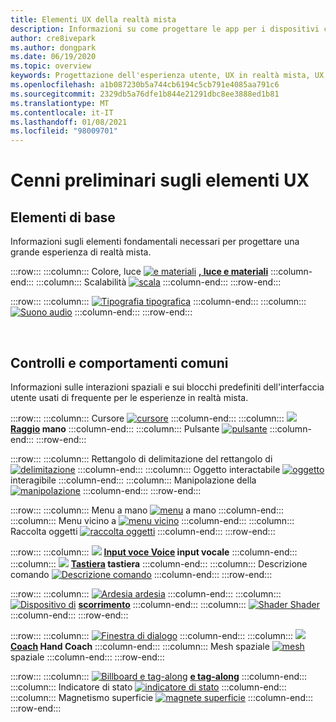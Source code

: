 ```yaml
---
title: Elementi UX della realtà mista
description: Informazioni su come progettare le app per i dispositivi con realtà mista con elementi fondamentali, controlli comuni e comportamenti.
author: cre8ivepark
ms.author: dongpark
ms.date: 06/19/2020
ms.topic: overview
keywords: Progettazione dell'esperienza utente, UX in realtà mista, UX, modelli di app, controlli, stile, HoloLens, interazione, interazione spaziale, interfaccia utente spaziale, elementi UX, comportamenti, blocchi predefiniti, tipografia, colori, cuffie per realtà mista, auricolare di realtà mista, auricolare di realtà virtuale, HoloLens, MRTK, Toolkit realtà mista
ms.openlocfilehash: a1b087230b5a744cb6194c5cb791e4085aa791c6
ms.sourcegitcommit: 2329db5a76dfe1b844e21291dbc8ee3888ed1b81
ms.translationtype: MT
ms.contentlocale: it-IT
ms.lasthandoff: 01/08/2021
ms.locfileid: "98009701"
---
```

# <a name="ux-elements-overview"></a>Cenni preliminari sugli elementi UX

## <a name="foundational-elements"></a>Elementi di base

Informazioni sugli elementi fondamentali necessari per progettare una grande esperienza di realtà mista.

:::row:::
    :::column:::
       Colore, luce [ ![ e materiali](images/640px-fragments.png)](color-light-and-materials.md) **[, luce e materiali](color-light-and-materials.md)**
    :::column-end:::
    :::column:::
       Scalabilità [ ![ scala](images/volvo-cars-microsoft-hololens-experience01-640px.png)](scale.md) **[](scale.md)**
    :::column-end:::
:::row-end:::

:::row:::
    :::column:::
       [ ![ Tipografia tipografica](images/typography-cover.png)](typography.md) **[](typography.md)**
    :::column-end:::
    :::column:::
       [ ![ Suono audio](images/spatialaudio.png)](spatial-sound-design.md) **[](spatial-sound-design.md)**
    :::column-end:::
:::row-end:::

<br>

## <a name="common-controls-and-behaviors"></a>Controlli e comportamenti comuni

Informazioni sulle interazioni spaziali e sui blocchi predefiniti dell'interfaccia utente usati di frequente per le esperienze in realtà mista.

:::row:::
    :::column:::
       Cursore [ ![ cursore](images/UX_Hero_Cursor.jpg)](cursors.md) **[](cursors.md)**
    :::column-end:::
    :::column:::
       [ ![](images/UX_Hero_HandRay.jpg)](point-and-commit.md) **[Raggio](point-and-commit.md) mano**
    :::column-end:::
    :::column:::
       Pulsante [ ![ pulsante](images/UX_Hero_Button.jpg)](button.md) **[](button.md)**
    :::column-end:::
:::row-end:::

:::row:::
    :::column:::
       Rettangolo di delimitazione del rettangolo di [ ![ delimitazione](images/UX_Hero_BoundingBox.jpg)](app-bar-and-bounding-box.md) **[](app-bar-and-bounding-box.md)**
    :::column-end:::
    :::column:::
       Oggetto interactabile [ ![ oggetto](images/UX_Hero_Interactable.jpg)](interactable-object.md) interagibile **[](interactable-object.md)**
    :::column-end:::
    :::column:::
       Manipolazione della [ ![ manipolazione](images/UX_Hero_Manipulation.jpg)](direct-manipulation.md) **[](direct-manipulation.md)**
    :::column-end:::
:::row-end:::

:::row:::
    :::column:::
       Menu a mano [ ![ menu](images/UX_Hero_HandMenu.jpg)](hand-menu.md) a mano **[](hand-menu.md)**
    :::column-end:::
    :::column:::
       Menu vicino a [ ![ menu vicino](images/UX_Hero_NearMenu.jpg)](near-menu.md) **[](near-menu.md)**
    :::column-end:::
    :::column:::
       Raccolta oggetti [ ![ raccolta oggetti](images/UX_Hero_ObjectCollection.jpg)](object-collection.md) **[](object-collection.md)**
    :::column-end:::
:::row-end:::

:::row:::
    :::column:::
       [ ![](images/UX_Hero_VoiceCommand.jpg)](voice-input.md) **[Input voce Voice](voice-input.md) input vocale**
    :::column-end:::
    :::column:::
       [ ![](images/UX_Hero_Keyboard.jpg)](keyboard.md) **[Tastiera](keyboard.md) tastiera**
    :::column-end:::
    :::column:::
       Descrizione comando [ ![ Descrizione comando](images/UX_Hero_Tooltip.jpg)](tooltip.md) **[](tooltip.md)**
    :::column-end:::
:::row-end:::

:::row:::
    :::column:::
       [ ![ Ardesia ardesia](images/UX_Hero_Slate.jpg)](slate.md) **[](slate.md)**
    :::column-end:::
    :::column:::
       [ ![ Dispositivo di](images/UX_Hero_Slider.jpg)](slider.md) **[scorrimento](slider.md)**
    :::column-end:::
    :::column:::
        [ ![ Shader Shader](images/UX_Hero_StandardShader.jpg)](shader.md) **[](shader.md)**
    :::column-end:::
:::row-end:::

:::row:::
    :::column:::
       [ ![ Finestra di dialogo](images/MRTK_UX_Dialog.jpg)](dialog-ui.md) **[](dialog-ui.md)**
    :::column-end:::
    :::column:::
       [ ![](images/HandCoach/MRTK_handCoach.jpg)](hand-coach.md) **[Coach](hand-coach.md) Hand Coach**
    :::column-end:::
    :::column:::
       Mesh spaziale [ ![ mesh](images/MRTK_PulseShader_SpatialMesh.gif)](spatial-mesh-ux.md) spaziale **[](spatial-mesh-ux.md)**
    :::column-end:::
:::row-end:::

:::row:::
    :::column:::
        [ ![ Billboard e tag-along](images/MRTK_TagAlong.gif)](billboarding-and-tag-along.md) **[e tag-along](billboarding-and-tag-along.md)**
    :::column-end:::
    :::column:::
       Indicatore di stato [ ![ indicatore di stato](images/MRTK_ProgressIndicator.gif)](progress.md) **[](progress.md)**
    :::column-end:::
    :::column:::
       Magnetismo superficie [ ![ magnete superficie](images/MRTK_SurfaceMagnetism.gif)](surface-magnetism.md) **[](surface-magnetism.md)**
    :::column-end:::
:::row-end:::

<br>
